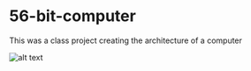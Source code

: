 # 56-bit-computer
This was a  class project creating the architecture of a computer 

![alt text](https://github.com/VishielOutar/56-bit-computer/images/common.png)
